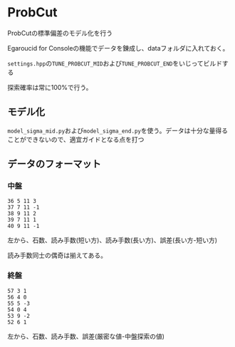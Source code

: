 # ProbCut

ProbCutの標準偏差のモデル化を行う

Egaroucid for Consoleの機能でデータを錬成し、dataフォルダに入れておく。

```settings.hpp```の```TUNE_PROBCUT_MID```および```TUNE_PROBCUT_END```をいじってビルドする

探索確率は常に100%で行う。



## モデル化

```model_sigma_mid.py```および```model_sigma_end.py```を使う。データは十分な量得ることができないので、適宜ガイドとなる点を打つ



## データのフォーマット

### 中盤

```
36 5 11 3
37 7 11 -1
38 9 11 2
39 7 11 1
40 9 11 -1
```

左から、石数、読み手数(短い方)、読み手数(長い方)、誤差(長い方-短い方)

読み手数同士の偶奇は揃えてある。

### 終盤

```
57 3 1
56 4 0
55 5 -3
54 0 4
53 9 -2
52 6 1
```

左から、石数、読み手数、誤差(厳密な値-中盤探索の値)